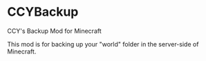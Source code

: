 CCYBackup
=========

CCY's Backup Mod for Minecraft

This mod is for backing up your "world" folder in the server-side of Minecraft.
